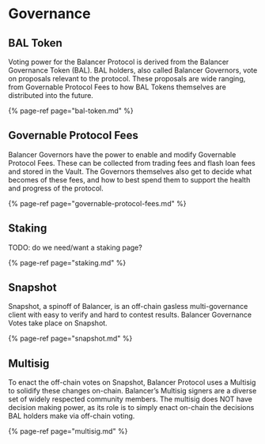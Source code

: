 # Governance

## BAL Token

Voting power for the Balancer Protocol is derived from the Balancer Governance Token \(BAL\). BAL holders, also called Balancer Governors, vote on proposals relevant to the protocol. These proposals are wide ranging, from Governable Protocol Fees to how BAL Tokens themselves are distributed into the future.

{% page-ref page="bal-token.md" %}

## Governable Protocol Fees

Balancer Governors have the power to enable and modify Governable Protocol Fees. These can be collected from trading fees and flash loan fees and stored in the Vault. The Governors themselves also get to decide what becomes of these fees, and how to best spend them to support the health and progress of the protocol.

{% page-ref page="governable-protocol-fees.md" %}

## Staking

TODO: do we need/want a staking page?

{% page-ref page="staking.md" %}

## Snapshot

Snapshot, a spinoff of Balancer, is an off-chain gasless multi-governance client with easy to verify and hard to contest results. Balancer Governance Votes take place on Snapshot.

{% page-ref page="snapshot.md" %}

## Multisig

To enact the off-chain votes on Snapshot, Balancer Protocol uses a Multisig to solidify these changes on-chain. Balancer’s Multisig signers are a diverse set of widely respected community members. The multisig does NOT have decision making power, as its role is to simply enact on-chain the decisions BAL holders make via off-chain voting.

{% page-ref page="multisig.md" %}

